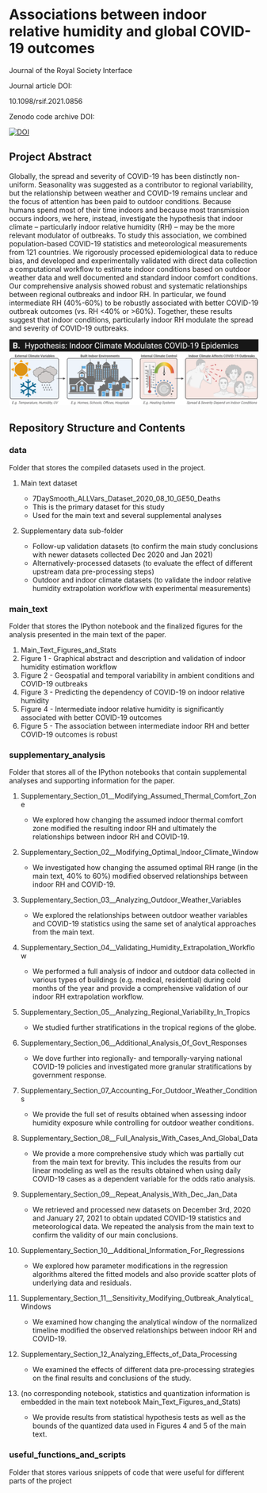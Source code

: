 # Associations between indoor relative humidity and global COVID-19 outcomes
Journal of the Royal Society Interface

Journal article DOI: 

10.1098/rsif.2021.0856

Zenodo code archive DOI:

[![DOI](https://zenodo.org/badge/306345738.svg)](https://zenodo.org/badge/latestdoi/306345738)


## Project Abstract 
Globally, the spread and severity of COVID-19 has been distinctly non-uniform. Seasonality was suggested as a contributor to regional variability, but the relationship between weather and COVID-19 remains unclear and the focus of attention has been paid to outdoor conditions. Because humans spend most of their time indoors and because most transmission  occurs indoors, we here, instead, investigate the hypothesis that indoor climate – particularly indoor relative humidity (RH) – may be the more relevant modulator of outbreaks. To study this association, we combined population-based COVID-19 statistics and meteorological measurements from 121 countries. We rigorously processed epidemiological data to reduce bias, and developed and experimentally validated with direct data collection a computational workflow to estimate indoor conditions based on outdoor weather data and well documented and standard  indoor comfort conditions. Our comprehensive analysis showed robust and systematic relationships between regional outbreaks and indoor RH. In particular, we found intermediate RH (40%-60%) to be robustly associated with better COVID-19 outbreak outcomes (vs. RH <40% or >60%). Together, these results suggest that indoor conditions, particularly indoor RH modulate the spread and severity of COVID-19 outbreaks. 

![Hypothesis](/main_text/screenshot_fig1_for_github.png)

## Repository Structure and Contents

### data 
Folder that stores the compiled datasets used in the project. 

1. Main text dataset
   * 7DaySmooth_ALLVars_Dataset_2020_08_10_GE50_Deaths
   * This is the primary dataset for this study
   * Used for the main text and several supplemental analyses

2. Supplementary data sub-folder 
   * Follow-up validation datasets (to confirm the main study conclusions with newer datasets collected Dec 2020 and Jan 2021)  
   * Alternatively-processed datasets (to evaluate the effect of different upstream data pre-processing steps)
   * Outdoor and indoor climate datasets (to validate the indoor relative humidity extrapolation workflow with experimental measurements)  

### main_text
Folder that stores the IPython notebook and the finalized figures for the analysis presented in the main text of the paper. 

1. Main_Text_Figures_and_Stats 
2. Figure 1 - Graphical abstract and description and validation of indoor humidity estimation workflow
3. Figure 2 - Geospatial and temporal variability in ambient conditions and COVID-19 outbreaks
4. Figure 3 - Predicting the dependency of COVID-19 on indoor relative humidity
5. Figure 4 - Intermediate indoor relative humidity is significantly associated with better COVID-19 outcomes
6. Figure 5 - The association between intermediate indoor RH and better COVID-19 outcomes is robust

### supplementary_analysis
Folder that stores all of the IPython notebooks that contain supplemental analyses and supporting information for the paper. 

1. Supplementary_Section_01__Modifying_Assumed_Thermal_Comfort_Zone
   * We explored how changing the assumed indoor thermal comfort zone modified the resulting indoor RH and ultimately the relationships between indoor RH and COVID-19. 

2. Supplementary_Section_02__Modifying_Optimal_Indoor_Climate_Window
   * We investigated how changing the assumed optimal RH range (in the main text, 40% to 60%) modified observed relationships between indoor RH and COVID-19. 

3. Supplementary_Section_03__Analyzing_Outdoor_Weather_Variables
   * We explored the relationships between outdoor weather variables and COVID-19 statistics using the same set of analytical approaches from the main text. 

4. Supplementary_Section_04__Validating_Humidity_Extrapolation_Workflow
   * We performed a full analysis of indoor and outdoor data collected in various types of buildings (e.g. medical, residential) during cold months of the year and provide a comprehensive validation of our indoor RH extrapolation workflow. 

5. Supplementary_Section_05__Analyzing_Regional_Variability_In_Tropics
   * We studied further stratifications in the tropical regions of the globe. 

6. Supplementary_Section_06__Additional_Analysis_Of_Govt_Responses
   * We dove further into regionally- and temporally-varying national COVID-19 policies and investigated more granular stratifications by government response. 

7. Supplementary_Section_07_Accounting_For_Outdoor_Weather_Conditions
   * We provide the full set of results obtained when assessing indoor humidity exposure while controlling for outdoor weather conditions.  

8. Supplementary_Section_08__Full_Analysis_With_Cases_And_Global_Data
   * We provide a more comprehensive study which was partially cut from the main text for brevity. This includes the results from our linear modeling as well as the results obtained when using daily COVID-19 cases as a dependent variable for the odds ratio analysis. 

9. Supplementary_Section_09__Repeat_Analysis_With_Dec_Jan_Data
   *  We retrieved and processed new datasets on December 3rd, 2020 and January 27, 2021 to obtain updated COVID-19 statistics and meteorological data. We repeated the analysis from the main text to confirm the validity of our main conclusions. 

10. Supplementary_Section_10__Additional_Information_For_Regressions
    * We explored how parameter modifications in the regression algorithms altered the fitted models and also provide scatter plots of underlying data and residuals.

11. Supplementary_Section_11__Sensitivity_Modifying_Outbreak_Analytical_Windows
    * We examined how changing the analytical window of the normalized timeline modified the observed relationships between indoor RH and COVID-19. 

12. Supplementary_Section_12_Analyzing_Effects_of_Data_Processing
    * We examined the effects of different data pre-processing strategies on the final results and conclusions of the study. 

13. (no corresponding notebook, statistics and quantization information is embedded in the main text notebook Main_Text_Figures_and_Stats)
    * We provide results from statistical hypothesis tests as well as the bounds of the quantized data used in Figures 4 and 5 of the main text. 

### useful_functions_and_scripts 
Folder that stores various snippets of code that were useful for different parts of the project 
